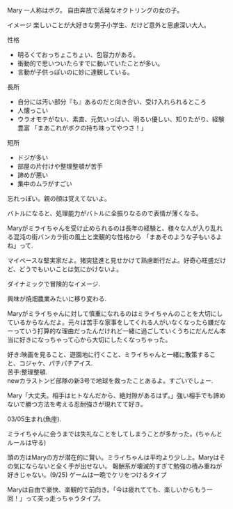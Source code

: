 Mary
一人称はボク。
自由奔放で活発なオクトリングの女の子。

イメージ
楽しいことが大好きな男子小学生、だけど意外と思慮深い大人。

性格
+ 明るくておっちょこちょい、包容力がある。
+ 衝動的で思いついたらすでに動いていたことが多い。
+ 言動が子供っぽいのに妙に達観している。

長所
+ 自分には汚い部分『も』あるのだと向き合い、受け入れられるところ
+ 人懐っこい
+ ウラオモテがない、素直、元気いっぱい、明るい優しい、知りたがり、経験豊富
「まあこれがボクの持ち味ってやつさ！」


短所
+ ドジが多い
+ 部屋の片付けや整理整頓が苦手
+ 諦めが悪い
+ 集中のムラがすごい

忘れっぽい。親の顔は覚えてないよ。  

バトルになると、処理能力がバトルに全振りなるので表情が薄くなる。

Maryがミライちゃんを受け止められるのは長年の経験と、様々な人が入り乱れる混沌の街バンカラ街の風土と楽観的な性格から
「まあそのような子もいるよね」って. 

マイペースな堅実家だよ。猪突猛進と見せかけて熟慮断行だよ。好奇心旺盛だけど、どうでもいいことは気にかけないよ。

ダイナミックで冒険的なイメージ. 

興味が焼畑農業みたいに移り変わる. 

Maryがミライちゃんに対して慎重になれるのはミライちゃんのことを大切にしているからなんだよ。元々は苦手な家事をしてくれる人がいなくなったら嫌だなーっていう打算的な理由だったんだけれど一緒に過ごしていくうちにだんだん本当に好きになっちゃって心から大切にしたくなっちゃった。

好き:映画を見ること、遊園地に行くこと、ミライちゃんと一緒に散策すること、コジャケ、パチパチアイス.  
苦手:整理整頓.  
newカラストンビ部隊の新3号で地球を救ったことあるよ。すごいでしょー. 

Mary「大丈夫。相手はヒトなんだから、絶対隙があるはず。」強い相手でも諦めないで勝つ方法を考える忍耐強さが現れてて好き。  

03/05生まれ(魚座). 

ミライちゃんに会うまでは失礼なことをしてしまうことが多かった。(ちゃんとルールは守る)


頭の方はMaryの方が潜在的に賢い。ミライちゃんは平均より少し上。Maryはその気にならないと全く手が出せない。
報酬系が壊滅的すぎて勉強の積み重ねが好きじゃない。(9/25)
ゲームは一晩でケリをつけるタイプ

Maryは自由で豪快、楽観的で前向き。「今は疲れてても、楽しいからもう一回！」って突っ走っちゃうタイプ。
